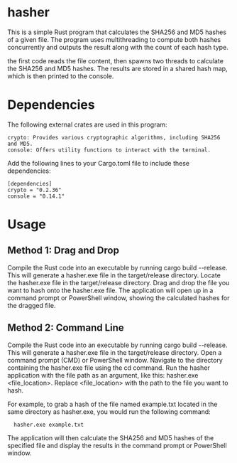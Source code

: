 # hasher
This is a simple Rust program that calculates the SHA256 and MD5 hashes of a given file. The program uses multithreading to compute both hashes concurrently and outputs the result along with the count of each hash type.
  
  
 the first code reads the file content, then spawns two threads to calculate the SHA256 and MD5 hashes. The results are stored in a shared hash map, which is then printed to the console.

# Dependencies

The following external crates are used in this program:

    crypto: Provides various cryptographic algorithms, including SHA256 and MD5.
    console: Offers utility functions to interact with the terminal.

Add the following lines to your Cargo.toml file to include these dependencies:

    [dependencies]
    crypto = "0.2.36"
    console = "0.14.1"

# Usage
## Method 1: Drag and Drop

Compile the Rust code into an executable by running cargo build --release. This will generate a hasher.exe file in the target/release directory.
Locate the hasher.exe file in the target/release directory.
Drag and drop the file you want to hash onto the hasher.exe file. The application will open up in a command prompt or PowerShell window, showing the calculated hashes for the dragged file.

## Method 2: Command Line

Compile the Rust code into an executable by running cargo build --release. This will generate a hasher.exe file in the target/release directory.
Open a command prompt (CMD) or PowerShell window.
Navigate to the directory containing the hasher.exe file using the cd command.
Run the hasher application with the file path as an argument, like this: hasher.exe <file_location>. Replace <file_location> with the path to the file you want to hash.

For example, to grab a hash of the file named example.txt located in the same directory as hasher.exe, you would run the following command:

      hasher.exe example.txt
      
The application will then calculate the SHA256 and MD5 hashes of the specified file and display the results in the command prompt or PowerShell window.
  
  
